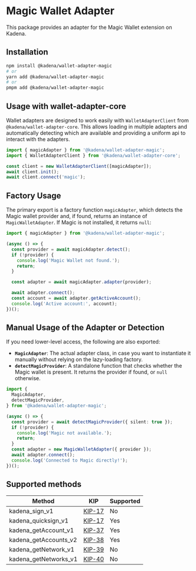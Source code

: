 # Magic Wallet Adapter

This package provides an adapter for the Magic Wallet extension on Kadena.

## Installation

```bash
npm install @kadena/wallet-adapter-magic
# or
yarn add @kadena/wallet-adapter-magic
# or
pmpm add @kadena/wallet-adapter-magic
```

## Usage with wallet-adapter-core

Wallet adapters are designed to work easily with `WalletAdapterClient` from
`@kadena/wallet-adapter-core`. This allows loading in multiple adapters and
automatically detecting which are available and providing a uniform api to
interact with the adapters.

```ts
import { magicAdapter } from '@kadena/wallet-adapter-magic';
import { WalletAdapterClient } from '@kadena/wallet-adapter-core';

const client = new WalletAdapterClient([magicAdapter]);
await client.init();
await client.connect('magic');
```

## Factory Usage

The primary export is a factory function `magicAdapter`, which detects the Magic
wallet provider and, if found, returns an instance of `MagicWalletAdapter`. If
Magic is not installed, it returns `null`:

```ts
import { magicAdapter } from '@kadena/wallet-adapter-magic';

(async () => {
  const provider = await magicAdapter.detect();
  if (!provider) {
    console.log('Magic Wallet not found.');
    return;
  }

  const adapter = await magicAdapter.adapter(provider);

  await adapter.connect();
  const account = await adapter.getActiveAccount();
  console.log('Active account:', account);
})();
```

## Manual Usage of the Adapter or Detection

If you need lower-level access, the following are also exported:

- **`MagicAdapter`**: The actual adapter class, in case you want to instantiate
  it manually without relying on the lazy-loading factory.
- **`detectMagicProvider`**: A standalone function that checks whether the Magic
  wallet is present. It returns the provider if found, or `null` otherwise.

```ts
import {
  MagicAdapter,
  detectMagicProvider,
} from '@kadena/wallet-adapter-magic';

(async () => {
  const provider = await detectMagicProvider({ silent: true });
  if (!provider) {
    console.log('Magic not available.');
    return;
  }
  const adapter = new MagicWalletAdapter({ provider });
  await adapter.connect();
  console.log('Connected to Magic directly!');
})();
```

## Supported methods

| Method                | KIP         | Supported |
| --------------------- | ----------- | --------- |
| kadena_sign_v1        | [KIP-17][1] | No        |
| kadena_quicksign_v1   | [KIP-17][1] | Yes       |
| kadena_getAccount_v1  | [KIP-37][2] | Yes       |
| kadena_getAccounts_v2 | [KIP-38][3] | Yes       |
| kadena_getNetwork_v1  | [KIP-39][4] | No        |
| kadena_getNetworks_v1 | [KIP-40][5] | No        |

[1]: https://github.com/kadena-io/KIPs/blob/master/kip-0017.md
[2]: https://github.com/kadena-io/KIPs/blob/master/kip-0037.md
[3]: https://github.com/kadena-io/KIPs/blob/master/kip-0038.md
[4]: https://github.com/kadena-io/KIPs/blob/master/kip-0039.md
[5]: https://github.com/kadena-io/KIPs/blob/master/kip-0040.md
